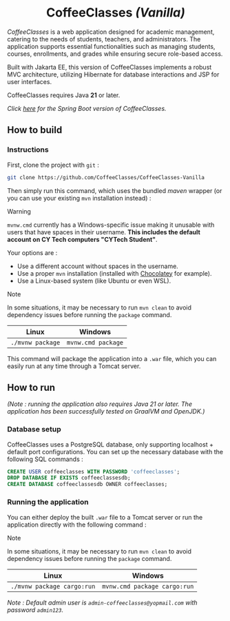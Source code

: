 <div align="center">
	<h1>CoffeeClasses <i>(Vanilla)</i></h1>
</div>

*CoffeeClasses* is a web application designed for academic management, catering to the needs of students, teachers, and administrators. The application supports essential functionalities such as managing students, courses, enrollments, and grades while ensuring secure role-based access.

Built with Jakarta EE, this version of CoffeeClasses implements a robust MVC architecture, utilizing Hibernate for database interactions and JSP for user interfaces.

CoffeeClasses requires Java **21** or later.

*Click [here](https://github.com/CoffeeClasses/CoffeeClasses-Spring) for the Spring Boot version of CoffeeClasses.*

## How to build

### Instructions

First, clone the project with `git` :

```bash
git clone https://github.com/CoffeeClasses/CoffeeClasses-Vanilla
```

Then simply run this command, which uses the bundled *maven* wrapper (or you can use your existing `mvn` installation instead) :

> [!WARNING]
>
> `mvnw.cmd` currently has a Windows-specific issue making it unusable with users that have spaces in their username. **This includes the default account on CY Tech computers "CYTech Student"**.
>
> Your options are :
> - Use a different account without spaces in the username.
> - Use a proper `mvn` installation (installed with [Chocolatey](https://chocolatey.org/) for example).
> - Use a Linux-based system (like Ubuntu or even WSL).

> [!NOTE]
> In some situations, it may be necessary to run `mvn clean` to avoid dependency issues before running the `package` command.


| Linux | Windows |
| --- | --- | 
| ```./mvnw package``` | ```mvnw.cmd package``` |

This command will package the application into a `.war` file, which you can easily run at any time through a Tomcat server.

## How to run

*(Note : running the application also requires Java 21 or later. The application has been successfully tested on GraalVM and OpenJDK.)*

### Database setup

CoffeeClasses uses a PostgreSQL database, only supporting localhost + default port configurations. You can set up the necessary database with the following SQL commands :

```sql
CREATE USER coffeeclasses WITH PASSWORD 'coffeeclasses';
DROP DATABASE IF EXISTS coffeeclassesdb;
CREATE DATABASE coffeeclassesdb OWNER coffeeclasses;
```

### Running the application

You can either deploy the built `.war` file to a Tomcat server or run the application directly with the following command :

> [!NOTE]
> In some situations, it may be necessary to run `mvn clean` to avoid dependency issues before running the `package` command.

| Linux | Windows |
| --- | --- | 
| ```./mvnw package cargo:run``` | ```mvnw.cmd package cargo:run``` |

*Note : Default admin user is `admin-coffeeclasses@yopmail.com` with password `admin123`.*